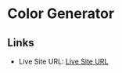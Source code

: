 # Color Generator

## Links
- Live Site URL: [Live Site URL](https://peterhubina.github.io/color-generator/)
